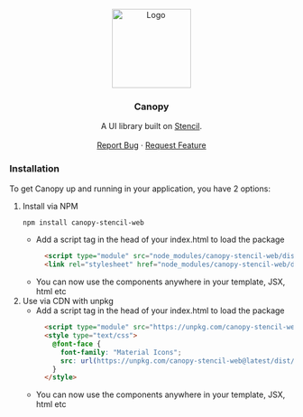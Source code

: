 <!-- PROJECT LOGO -->
<br />
<div align="center">
  <a href="https://github.com/lith1um/Canopy-Stencil">
    <img src="https://raw.githubusercontent.com/Lith1um/Canopy-Stencil/main/logo.png" alt="Logo" width="140">
  </a>

  <h3 align="center">Canopy</h3>

  <p align="center">
    A UI library built on <a href="https://stenciljs.com/">Stencil</a>.
    <br />
    <br />
    <!-- <a href="https://github.com/lith1um/Canopy-Stencil">View Demo</a> -->
    <a href="https://github.com/lith1um/Canopy-Stencil/issues">Report Bug</a>
    ·
    <a href="https://github.com/lith1um/Canopy-Stencil/issues">Request Feature</a>
  </p>
</div>

### Installation

To get Canopy up and running in your application, you have 2 options:

1. Install via NPM
   ```sh
   npm install canopy-stencil-web
   ```
    - Add a script tag in the head of your index.html to load the package
      ```html
        <script type="module" src="node_modules/canopy-stencil-web/dist/canopy-stencil-web/canopy-stencil-web.esm.js"></script>
        <link rel="stylesheet" href="node_modules/canopy-stencil-web/dist/canopy-stencil-web/styles/material-icons.css">
      ```
    - You can now use the components anywhere in your template, JSX, html etc
  2. Use via CDN with unpkg
      - Add a script tag in the head of your index.html to load the package
        ```html
          <script type="module" src="https://unpkg.com/canopy-stencil-web@latest/dist/canopy-stencil-web/canopy-stencil-web.esm.js"></script>
          <style type="text/css">
            @font-face {
              font-family: "Material Icons";
              src: url(https://unpkg.com/canopy-stencil-web@latest/dist/canopy-stencil-web/webfonts/MaterialIconsRound-Regular.otf) format("opentype");
            }
          </style>
        ```
      - You can now use the components anywhere in your template, JSX, html etc
